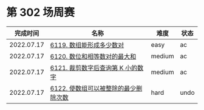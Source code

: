 # 第 302 场周赛

**完成时间**|**名称**|**难度**|**状态**
------------|--------|--------|--------
2022.07.17|[6119. 数组能形成多少数对](./6119.%20数组能形成多少数对)|easy|ac
2022.07.17|[6120. 数位和相等数对的最大和](./6120.%20数位和相等数对的最大和)|medium|ac
2022.07.17|[6121. 裁剪数字后查询第 K 小的数字](./6121.%20裁剪数字后查询第%20K%20小的数字)|medium|ac
2022.07.17|[6122. 使数组可以被整除的最少删除次数](./6122.%20使数组可以被整除的最少删除次数)|hard|undo
